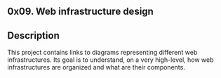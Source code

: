 ## 0x09. Web infrastructure design

## Description

This project contains links to diagrams representing different web infrastructures. Its goal is to understand, on a very high-level, how web infrastructures are organized and what are their components.
